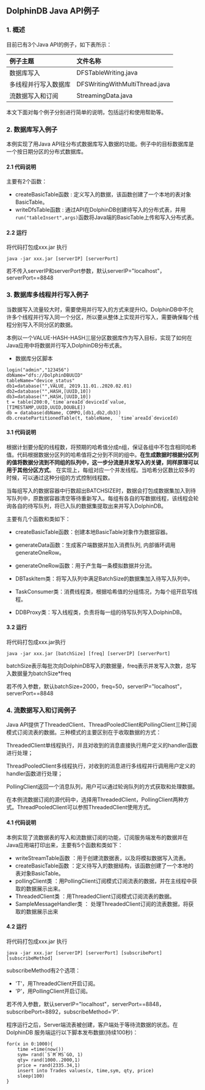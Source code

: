 ## DolphinDB Java API例子

### 1. 概述
目前已有3个Java API的例子，如下表所示：

| 例子主题        | 文件名称          |
|:-------------- |:-------------|
|数据库写入|DFSTableWriting.java|
|多线程并行写入数据库|DFSWritingWithMultiThread.java|
|流数据写入和订阅|StreamingData.java|

本文下面对每个例子分别进行简单的说明，包括运行和使用帮助等。
### 2. 数据库写入例子

本例实现了用Java API往分布式数据库写入数据的功能。例子中的目标数据库是一个按日期分区的分布式数据库。

#### 2.1 代码说明
主要有2个函数：
* createBasicTable函数 : 定义写入的数据，该函数创建了一个本地的表对象BasicTable。
* writeDfsTable函数 : 通过API在DolphinDB创建待写入的分布式表，并用`run("tableInsert",args)`函数将Java端的BasicTable上传和写入分布式表。
#### 2.2 运行
将代码打包成xxx.jar 执行 
```
java -jar xxx.jar [serverIP] [serverPort]
```
若不传入serverIP和serverPort参数，默认serverIP="localhost"，serverPort==8848
### 3. 数据库多线程并行写入例子
当数据写入流量较大时，需要使用并行写入的方式来提升IO。DolphinDB中不允许多个线程并行写入同一个分区，所以要从整体上实现并行写入，需要确保每个线程分别写入不同分区的数据。

本例以一个VALUE-HASH-HASH三层分区数据库作为写入目标，实现了如何在Java应用中将数据并行写入DolphinDB分布式表。

* 数据库分区脚本
```
login("admin","123456")
dbName="dfs://DolphinDBUUID"
tableName="device_status"
db1=database("",VALUE, 2019.11.01..2020.02.01)
db2=database("",HASH,[UUID,10])
db3=database("",HASH,[UUID,10])
t = table(200:0,`time`areaId`deviceId`value,[TIMESTAMP,UUID,UUID,DOUBLE])
db = database(dbName, COMPO,[db1,db2,db3])
db.createPartitionedTable(t, tableName,  `time`areaId`deviceId)
```

#### 3.1 代码说明

根据计划要分配的线程数，将预期的哈希值分成n组，保证各组中不包含相同哈希值。代码根据数据分区列的哈希值将之分到不同的组中。**在生成数据时根据分区列的值将数据分流到不同组的队列中，这一步分流是并发写入的关键，同样原理可以用于其他分区方式**。
在实现上，每组对应一个并发线程。当哈希分区数比较多的时候，可以通过这种分组的方式控制线程数。

当每组写入的数据容器中行数超出BATCHSIZE时，数据会打包成数据集加入到待写队列中，原数据容器清空等待重新写入。每组有各自的写数据线程，该线程会轮询各自的待写队列，将已入队的数据集提取出来并写入DolphinDB。

主要有几个函数和类如下：

* createBasicTable函数：创建本地BasicTable对象作为数据容器。

* generateData函数：生成客户端数据并加入消费队列, 内部循环调用generateOneRow。

* generateOneRow函数：用于产生每一条模拟数据并分流。

* DBTaskItem类：将写入队列中满足BatchSize的数据集加入待写入队列中。

* TaskConsumer类：消费线程类，根据哈希值的分组情况，为每个组开启写线程。

* DDBProxy类：写入线程类，负责将每一组的待写队列写入DolphinDB。

#### 3.2 运行
将代码打包成xxx.jar执行

```
java -jar xxx.jar [batchSize] [freq] [serverIP] [serverPort]
```
batchSize表示每批次向DolphinDB写入的数据量，freq表示并发写入次数，总写入数据量为batchSize*freq

若不传入参数，默认batchSize=2000，freq=50，serverIP="localhost"，serverPort==8848

### 4. 流数据写入和订阅例子
Java API提供了ThreadedClient、ThreadPooledClient和PollingClient三种订阅模式订阅流表的数据。三种模式的主要区别在于收取数据的方式：

ThreadedClient单线程执行，并且对收到的消息直接执行用户定义的handler函数进行处理；

ThreadPooledClient多线程执行，对收到的消息进行多线程并行调用用户定义的handler函数进行处理；

PollingClient返回一个消息队列，用户可以通过轮询队列的方式获取和处理数据。

在本例流数据订阅的源代码中，选择用ThreadedClient，PollingClient两种方式。ThreadPooledClient可以参照ThreadedClient使用方式。

#### 4.1 代码说明
本例实现了流数据表的写入和流数据订阅的功能，订阅服务端发布的数据并在Java应用端打印出来，主要有5个函数和类如下：
* writeStreamTable函数 ：用于创建流数据表，以及将模拟数据写入流表。
* createBasicTable函数 ：定义待写入的数据结构，该函数创建了一个本地的表对象BasicTable。
* pollingClient类 ：用PollingClient订阅模式订阅流表的数据，并在主线程中获取的数据展示出来。
* ThreadedClient类 ：用ThreadedClient订阅模式订阅流表的数据。
* SampleMessageHandler类 ： 处理ThreadedClient订阅的流表数据，将获取的数据展示出来

#### 4.2 运行
将代码打包成xxx.jar 执行 
```
java -jar xxx.jar [serverIP] [serverPort] [subscribePort] [subscribeMethod]
```
subscribeMethod有2个选项：
* 'T'，用ThreadedClient开启订阅。
* 'P'，用PollingClient开启订阅。

若不传入参数，默认serverIP="localhost"，serverPort==8848，subscribePort=8892，subscribeMethod='P'.

程序运行之后，Server端流表被创建，客户端处于等待流数据的状态。在DolphinDB 服务端运行以下脚本发布数据(持续100秒)：
```
for(x in 0:1000){
    time =time(now())
    sym= rand(`S`M`MS`GO, 1)
    qty= rand(1000..2000,1)
    price = rand(2335.34,1)
    insert into Trades values(x, time,sym, qty, price)
    sleep(100)
}
```